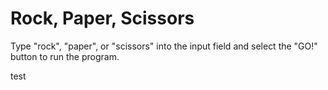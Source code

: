 # Rock, Paper, Scissors

Type "rock", "paper", or "scissors" into the input field and select the "GO!" button to run the program.

test
